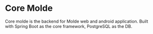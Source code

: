 # Core Molde
Core molde is the backend for Molde web and android application. Built with Spring Boot as the core
framework, PostgreSQL as the DB.